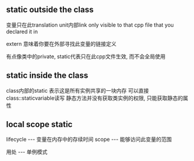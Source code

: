 ## static outside the class
变量只在此translation unit内部link
only visible to that cpp file that you declared it in

extern 意味着你要在外部寻找此变量的链接定义

有点像类中的private, static代表只在此cpp文件生效, 而不会全局使用
## static inside the class
class内部的static 表示这是所有实例共享的一块内存
可以直接class::staticvariable读写
静态方法并没有获取类实例的权限, 只能获取静态的属性

## local scope static
lifecycle --- 变量在内存中的存续时间
scope  --- 能够访问此变量的范围

用处  --- 单例模式
